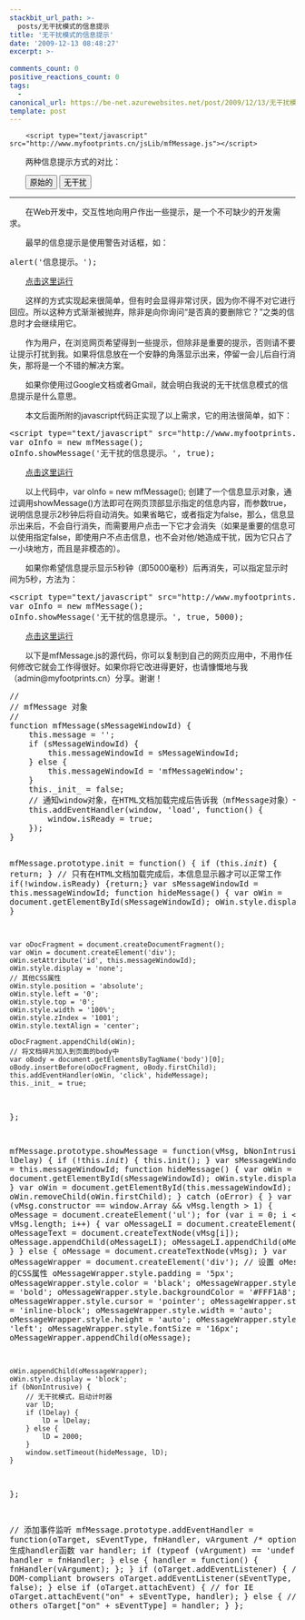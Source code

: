 ```yaml
---
stackbit_url_path: >-
  posts/无干扰模式的信息提示
title: '无干扰模式的信息提示'
date: '2009-12-13 08:48:27'
excerpt: >-
  
comments_count: 0
positive_reactions_count: 0
tags: 
  - 
canonical_url: https://be-net.azurewebsites.net/post/2009/12/13/无干扰模式的信息提示
template: post
---
```


        <script type="text/javascript" src="http://www.myfootprints.cn/jsLib/mfMessage.js"></script>
<script type="text/javascript">
<!--
function showMessage(s) {
var oInfo = new mfMessage();
oInfo.showMessage(s, true);
}
//-->
</script>
<div style="text-indent: 2em;">
<p>两种信息提示方式的对比：</p>
<p><input type="button" value="原始的" onclick="alert('原始的信息提示。');"> <input type="button" value="无干扰" onclick="showMessage('无干扰的信息提示。')"></p>
<hr>
<p>在Web开发中，交互性地向用户作出一些提示，是一个不可缺少的开发需求。</p>
<p>最早的信息提示是使用警告对话框，如：</p>
<pre style="text-indent: 0;" class="brush: javascript">alert('信息提示。');
</pre>
<p><a href="http://www.myfootprints.cn/javascript/default.asp?s=alert('%E4%BF%A1%E6%81%AF%E6%8F%90%E7%A4%BA%E3%80%82')%3B%0A" target="_blank" title="点击这里运行">点击这里运行</a></p>
<p>这样的方式实现起来很简单，但有时会显得非常讨厌，因为你不得不对它进行回应。所以这种方式渐渐被抛弃，除非是向你询问“是否真的要删除它？”之类的信息时才会继续用它。</p>
<p>作为用户，在浏览网页希望得到一些提示，但除非是重要的提示，否则请不要让提示打扰到我。如果将信息放在一个安静的角落显示出来，停留一会儿后自行消失，那将是一个不错的解决方案。</p>
<p>如果你使用过Google文档或者Gmail，就会明白我说的无干扰信息模式的信息提示是什么意思。</p>
<p>本文后面所附的javascript代码正实现了以上需求，它的用法很简单，如下：</p>
<pre class="brush: javascript" style="text-indent: 0">&lt;script type="text/javascript" src="http://www.myfootprints.cn/jsLib/mfMessage.js"&gt;&lt;/script&gt;
var oInfo = new mfMessage();
oInfo.showMessage('无干扰的信息提示。', true);
</pre>
<p><a href="http://www.myfootprints.cn/javascript/default.asp?s=%2F%2F%0A%2F%2F%20mfMessage%20%E5%AF%B9%E8%B1%A1%0A%2F%2F%0Afunction%20mfMessage(sMessageWindowId)%20%7B%0A%20%20%20%20this.message%20%3D%20''%3B%0A%20%20%20%20if%20(sMessageWindowId)%20%7B%0A%20%20%20%20%20%20%20%20this.messageWindowId%20%3D%20sMessageWindowId%3B%0A%20%20%20%20%7D%20else%20%7B%0A%20%20%20%20%20%20%20%20this.messageWindowId%20%3D%20'mfMessageWindow'%3B%0A%20%20%20%20%7D%0A%20%20%20%20this._init_%20%3D%20false%3B%0A%7D%0A%0AmfMessage.prototype.init%20%3D%20function()%20%7B%0A%20%20%20%20if%20(this._init_)%20%7B%20return%3B%20%7D%0A%20%20%20%20var%20sMessageWindowId%20%3D%20this.messageWindowId%3B%0A%20%20%20%20function%20hideMessage()%20%7B%0A%20%20%20%20%20%20%20%20var%20oWin%20%3D%20document.getElementById(sMessageWindowId)%3B%0A%20%20%20%20%20%20%20%20oWin.style.display%20%3D%20'none'%3B%0A%20%20%20%20%7D%0A%0A%20%20%20%20var%20oDocFragment%20%3D%20document.createDocumentFragment()%3B%0A%20%20%20%20var%20oWin%20%3D%20document.createElement('div')%3B%0A%20%20%20%20oWin.setAttribute('id'%2C%20this.messageWindowId)%3B%0A%20%20%20%20oWin.style.display%20%3D%20'none'%3B%0A%20%20%20%20%2F%2F%20%E5%85%B6%E4%BB%96CSS%E5%B1%9E%E6%80%A7%0A%20%20%20%20oWin.style.position%20%3D%20'absolute'%3B%0A%20%20%20%20oWin.style.left%20%3D%20'0'%3B%0A%20%20%20%20oWin.style.top%20%3D%20'0'%3B%0A%20%20%20%20oWin.style.width%20%3D%20'100%25'%3B%0A%20%20%20%20oWin.style.zIndex%20%3D%20'1001'%3B%0A%20%20%20%20oWin.style.textAlign%20%3D%20'center'%3B%0A%20%20%20%20%0A%20%20%20%20oDocFragment.appendChild(oWin)%3B%0A%20%20%20%20%2F%2F%20%E5%B0%86%E6%96%87%E6%A1%A3%E7%A2%8E%E7%89%87%E5%8A%A0%E5%85%A5%E5%88%B0%E9%A1%B5%E9%9D%A2%E7%9A%84body%E4%B8%AD%0A%20%20%20%20var%20oBody%20%3D%20document.getElementsByTagName('body')%5B0%5D%3B%0A%20%20%20%20oBody.insertBefore(oDocFragment%2C%20oBody.firstChild)%3B%0A%20%20%20%20this.addEventHandler(oWin%2C%20'click'%2C%20hideMessage)%3B%0A%20%20%20%20this._init_%20%3D%20true%3B%0A%7D%3B%0A%0AmfMessage.prototype.showMessage%20%3D%20function(vMsg%2C%20bNonIntrusive%2C%20lDelay)%20%7B%0A%20%20%20%20if%20(!this._init_)%20%7B%0A%20%20%20%20%20%20%20%20this.init()%3B%0A%20%20%20%20%7D%0A%20%20%20%20var%20sMessageWindowId%20%3D%20this.messageWindowId%3B%0A%20%20%20%20function%20hideMessage()%20%7B%0A%20%20%20%20%20%20%20%20var%20oWin%20%3D%20document.getElementById(sMessageWindowId)%3B%0A%20%20%20%20%20%20%20%20oWin.style.display%20%3D%20'none'%3B%0A%20%20%20%20%7D%0A%20%20%20%20var%20oWin%20%3D%20document.getElementById(this.messageWindowId)%3B%0A%20%20%20%20try%20%7B%0A%20%20%20%20%20%20%20%20oWin.removeChild(oWin.firstChild)%3B%0A%20%20%20%20%7D%20catch%20(oError)%20%7B%0A%20%20%20%20%7D%0A%20%20%20%20var%20oMessage%3B%0A%20%20%20%20if%20(vMsg.constructor%20%3D%3D%20window.Array%20%26%26%20vMsg.length%20%3E%201)%20%7B%0A%20%20%20%20%20%20%20%20oMessage%20%3D%20document.createElement('ul')%3B%0A%20%20%20%20%20%20%20%20for%20(var%20i%20%3D%200%3B%20i%20%3C%20vMsg.length%3B%20i%2B%2B)%20%7B%0A%20%20%20%20%20%20%20%20%20%20%20%20var%20oMessageLI%20%3D%20document.createElement('li')%3B%0A%20%20%20%20%20%20%20%20%20%20%20%20var%20oMessageText%20%3D%20document.createTextNode(vMsg%5Bi%5D)%3B%0A%20%20%20%20%20%20%20%20%20%20%20%20oMessage.appendChild(oMessageLI)%3B%0A%20%20%20%20%20%20%20%20%20%20%20%20oMessageLI.appendChild(oMessageText)%3B%0A%20%20%20%20%20%20%20%20%7D%0A%20%20%20%20%7D%20else%20%7B%0A%20%20%20%20%20%20%20%20oMessage%20%3D%20document.createTextNode(vMsg)%3B%0A%20%20%20%20%7D%0A%20%20%20%20var%20oMessageWrapper%20%3D%20document.createElement('div')%3B%0A%20%20%20%20%2F%2F%20%E8%AE%BE%E7%BD%AE%20oMessageWrapper%20%E7%9A%84CSS%E5%B1%9E%E6%80%A7%0A%20%20%20%20oMessageWrapper.style.padding%20%3D%20'5px'%3B%0A%20%20%20%20oMessageWrapper.style.color%20%3D%20'black'%3B%0A%20%20%20%20oMessageWrapper.style.fontWeight%20%3D%20'bold'%3B%0A%20%20%20%20oMessageWrapper.style.backgroundColor%20%3D%20'%23FFF1A8'%3B%0A%20%20%20%20oMessageWrapper.style.cursor%20%3D%20'pointer'%3B%0A%20%20%20%20oMessageWrapper.style.display%20%3D%20'inline-block'%3B%0A%20%20%20%20oMessageWrapper.style.width%20%3D%20'auto'%3B%0A%20%20%20%20oMessageWrapper.style.height%20%3D%20'auto'%3B%0A%20%20%20%20oMessageWrapper.style.textAlign%20%3D%20'left'%3B%0A%20%20%20%20oMessageWrapper.style.fontSize%20%3D%20'16px'%3B%0A%20%20%20%20oMessageWrapper.appendChild(oMessage)%3B%0A%20%20%20%20%0A%20%20%20%20oWin.appendChild(oMessageWrapper)%3B%0A%20%20%20%20oWin.style.display%20%3D%20'block'%3B%0A%20%20%20%20if%20(bNonIntrusive)%20%7B%0A%20%20%20%20%20%20%20%20%2F%2F%20%E6%97%A0%E5%B9%B2%E6%89%B0%E6%A8%A1%E5%BC%8F%EF%BC%8C%E5%90%AF%E5%8A%A8%E8%AE%A1%E6%97%B6%E5%99%A8%0A%20%20%20%20%20%20%20%20var%20lD%3B%0A%20%20%20%20%20%20%20%20if%20(lDelay)%20%7B%0A%20%20%20%20%20%20%20%20%20%20%20%20lD%20%3D%20lDelay%3B%0A%20%20%20%20%20%20%20%20%7D%20else%20%7B%0A%20%20%20%20%20%20%20%20%20%20%20%20lD%20%3D%202000%3B%0A%20%20%20%20%20%20%20%20%7D%0A%20%20%20%20%20%20%20%20window.setTimeout(hideMessage%2C%20lD)%3B%0A%20%20%20%20%7D%0A%7D%3B%0A%0A%2F%2F%20%E6%B7%BB%E5%8A%A0%E4%BA%8B%E4%BB%B6%E7%9B%91%E5%90%AC%0AmfMessage.prototype.addEventHandler%20%3D%20function(oTarget%2C%20sEventType%2C%20fnHandler%2C%20vArgument%20%2F*%20optional%20*%2F)%20%7B%0A%20%20%20%20%2F%2F%23%20%E7%94%9F%E6%88%90handler%E5%87%BD%E6%95%B0%0A%20%20%20%20var%20handler%3B%0A%20%20%20%20if%20(typeof%20(vArgument)%20%3D%3D%20'undefined')%20%7B%0A%20%20%20%20%20%20%20%20handler%20%3D%20fnHandler%3B%0A%20%20%20%20%7D%20else%20%7B%0A%20%20%20%20%20%20%20%20handler%20%3D%20function()%20%7B%0A%20%20%20%20%20%20%20%20%20%20%20%20fnHandler(vArgument)%3B%0A%20%20%20%20%20%20%20%20%7D%3B%0A%20%20%20%20%7D%0A%20%20%20%20if%20(oTarget.addEventListener)%20%7B%20%20%20%20%20%20%20%20%20%2F%2F%20for%20DOM-compliant%20browsers%0A%20%20%20%20%20%20%20%20oTarget.addEventListener(sEventType%2C%20handler%2C%20false)%3B%0A%20%20%20%20%7D%20else%20if%20(oTarget.attachEvent)%20%7B%20%20%20%20%20%20%20%2F%2F%20for%20IE%0A%20%20%20%20%20%20%20%20oTarget.attachEvent(%22on%22%20%2B%20sEventType%2C%20handler)%3B%0A%20%20%20%20%7D%20else%20%7B%20%20%20%20%20%20%20%20%20%20%20%20%20%20%20%20%20%20%20%20%20%20%20%20%20%20%20%20%20%20%20%20%2F%2F%20for%20all%20others%0A%20%20%20%20%20%20%20%20oTarget%5B%22on%22%20%2B%20sEventType%5D%20%3D%20handler%3B%0A%20%20%20%20%7D%0A%7D%3B%0A%0Avar%20oInfo%20%3D%20new%20mfMessage()%3B%0AoInfo.showMessage('%E6%97%A0%E5%B9%B2%E6%89%B0%E7%9A%84%E4%BF%A1%E6%81%AF%E6%8F%90%E7%A4%BA%E3%80%82'%2C%20true)%3B" title="点击这里运行" target="_blank">点击这里运行</a></p>
<p>以上代码中，var oInfo = new mfMessage(); 创建了一个信息显示对象，通过调用showMessage()方法即可在网页顶部显示指定的信息内容，而参数true，说明信息提示2秒钟后将自动消失。如果省略它，或者指定为false，那么，信息显示出来后，不会自行消失，而需要用户点击一下它才会消失（如果是重要的信息可以使用指定false，即使用户不点击信息，也不会对他/她造成干扰，因为它只占了一小块地方，而且是非模态的）。</p>
<p>如果你希望信息提示显示5秒钟（即5000毫秒）后再消失，可以指定显示时间为5秒，方法为：</p>
<pre class="brush: javascript" style="text-indent: 0">&lt;script type="text/javascript" src="http://www.myfootprints.cn/jsLib/mfMessage.js"&gt;&lt;/script&gt;
var oInfo = new mfMessage();
oInfo.showMessage('无干扰的信息提示。', true, 5000);
</pre>
<p><a href="http://www.myfootprints.cn/javascript/default.asp?s=%2F%2F%0A%2F%2F%20mfMessage%20%E5%AF%B9%E8%B1%A1%0A%2F%2F%0Afunction%20mfMessage(sMessageWindowId)%20%7B%0A%20%20%20%20this.message%20%3D%20''%3B%0A%20%20%20%20if%20(sMessageWindowId)%20%7B%0A%20%20%20%20%20%20%20%20this.messageWindowId%20%3D%20sMessageWindowId%3B%0A%20%20%20%20%7D%20else%20%7B%0A%20%20%20%20%20%20%20%20this.messageWindowId%20%3D%20'mfMessageWindow'%3B%0A%20%20%20%20%7D%0A%20%20%20%20this._init_%20%3D%20false%3B%0A%7D%0A%0AmfMessage.prototype.init%20%3D%20function()%20%7B%0A%20%20%20%20if%20(this._init_)%20%7B%20return%3B%20%7D%0A%20%20%20%20var%20sMessageWindowId%20%3D%20this.messageWindowId%3B%0A%20%20%20%20function%20hideMessage()%20%7B%0A%20%20%20%20%20%20%20%20var%20oWin%20%3D%20document.getElementById(sMessageWindowId)%3B%0A%20%20%20%20%20%20%20%20oWin.style.display%20%3D%20'none'%3B%0A%20%20%20%20%7D%0A%0A%20%20%20%20var%20oDocFragment%20%3D%20document.createDocumentFragment()%3B%0A%20%20%20%20var%20oWin%20%3D%20document.createElement('div')%3B%0A%20%20%20%20oWin.setAttribute('id'%2C%20this.messageWindowId)%3B%0A%20%20%20%20oWin.style.display%20%3D%20'none'%3B%0A%20%20%20%20%2F%2F%20%E5%85%B6%E4%BB%96CSS%E5%B1%9E%E6%80%A7%0A%20%20%20%20oWin.style.position%20%3D%20'absolute'%3B%0A%20%20%20%20oWin.style.left%20%3D%20'0'%3B%0A%20%20%20%20oWin.style.top%20%3D%20'0'%3B%0A%20%20%20%20oWin.style.width%20%3D%20'100%25'%3B%0A%20%20%20%20oWin.style.zIndex%20%3D%20'1001'%3B%0A%20%20%20%20oWin.style.textAlign%20%3D%20'center'%3B%0A%20%20%20%20%0A%20%20%20%20oDocFragment.appendChild(oWin)%3B%0A%20%20%20%20%2F%2F%20%E5%B0%86%E6%96%87%E6%A1%A3%E7%A2%8E%E7%89%87%E5%8A%A0%E5%85%A5%E5%88%B0%E9%A1%B5%E9%9D%A2%E7%9A%84body%E4%B8%AD%0A%20%20%20%20var%20oBody%20%3D%20document.getElementsByTagName('body')%5B0%5D%3B%0A%20%20%20%20oBody.insertBefore(oDocFragment%2C%20oBody.firstChild)%3B%0A%20%20%20%20this.addEventHandler(oWin%2C%20'click'%2C%20hideMessage)%3B%0A%20%20%20%20this._init_%20%3D%20true%3B%0A%7D%3B%0A%0AmfMessage.prototype.showMessage%20%3D%20function(vMsg%2C%20bNonIntrusive%2C%20lDelay)%20%7B%0A%20%20%20%20if%20(!this._init_)%20%7B%0A%20%20%20%20%20%20%20%20this.init()%3B%0A%20%20%20%20%7D%0A%20%20%20%20var%20sMessageWindowId%20%3D%20this.messageWindowId%3B%0A%20%20%20%20function%20hideMessage()%20%7B%0A%20%20%20%20%20%20%20%20var%20oWin%20%3D%20document.getElementById(sMessageWindowId)%3B%0A%20%20%20%20%20%20%20%20oWin.style.display%20%3D%20'none'%3B%0A%20%20%20%20%7D%0A%20%20%20%20var%20oWin%20%3D%20document.getElementById(this.messageWindowId)%3B%0A%20%20%20%20try%20%7B%0A%20%20%20%20%20%20%20%20oWin.removeChild(oWin.firstChild)%3B%0A%20%20%20%20%7D%20catch%20(oError)%20%7B%0A%20%20%20%20%7D%0A%20%20%20%20var%20oMessage%3B%0A%20%20%20%20if%20(vMsg.constructor%20%3D%3D%20window.Array%20%26%26%20vMsg.length%20%3E%201)%20%7B%0A%20%20%20%20%20%20%20%20oMessage%20%3D%20document.createElement('ul')%3B%0A%20%20%20%20%20%20%20%20for%20(var%20i%20%3D%200%3B%20i%20%3C%20vMsg.length%3B%20i%2B%2B)%20%7B%0A%20%20%20%20%20%20%20%20%20%20%20%20var%20oMessageLI%20%3D%20document.createElement('li')%3B%0A%20%20%20%20%20%20%20%20%20%20%20%20var%20oMessageText%20%3D%20document.createTextNode(vMsg%5Bi%5D)%3B%0A%20%20%20%20%20%20%20%20%20%20%20%20oMessage.appendChild(oMessageLI)%3B%0A%20%20%20%20%20%20%20%20%20%20%20%20oMessageLI.appendChild(oMessageText)%3B%0A%20%20%20%20%20%20%20%20%7D%0A%20%20%20%20%7D%20else%20%7B%0A%20%20%20%20%20%20%20%20oMessage%20%3D%20document.createTextNode(vMsg)%3B%0A%20%20%20%20%7D%0A%20%20%20%20var%20oMessageWrapper%20%3D%20document.createElement('div')%3B%0A%20%20%20%20%2F%2F%20%E8%AE%BE%E7%BD%AE%20oMessageWrapper%20%E7%9A%84CSS%E5%B1%9E%E6%80%A7%0A%20%20%20%20oMessageWrapper.style.padding%20%3D%20'5px'%3B%0A%20%20%20%20oMessageWrapper.style.color%20%3D%20'black'%3B%0A%20%20%20%20oMessageWrapper.style.fontWeight%20%3D%20'bold'%3B%0A%20%20%20%20oMessageWrapper.style.backgroundColor%20%3D%20'%23FFF1A8'%3B%0A%20%20%20%20oMessageWrapper.style.cursor%20%3D%20'pointer'%3B%0A%20%20%20%20oMessageWrapper.style.display%20%3D%20'inline-block'%3B%0A%20%20%20%20oMessageWrapper.style.width%20%3D%20'auto'%3B%0A%20%20%20%20oMessageWrapper.style.height%20%3D%20'auto'%3B%0A%20%20%20%20oMessageWrapper.style.textAlign%20%3D%20'left'%3B%0A%20%20%20%20oMessageWrapper.style.fontSize%20%3D%20'16px'%3B%0A%20%20%20%20oMessageWrapper.appendChild(oMessage)%3B%0A%20%20%20%20%0A%20%20%20%20oWin.appendChild(oMessageWrapper)%3B%0A%20%20%20%20oWin.style.display%20%3D%20'block'%3B%0A%20%20%20%20if%20(bNonIntrusive)%20%7B%0A%20%20%20%20%20%20%20%20%2F%2F%20%E6%97%A0%E5%B9%B2%E6%89%B0%E6%A8%A1%E5%BC%8F%EF%BC%8C%E5%90%AF%E5%8A%A8%E8%AE%A1%E6%97%B6%E5%99%A8%0A%20%20%20%20%20%20%20%20var%20lD%3B%0A%20%20%20%20%20%20%20%20if%20(lDelay)%20%7B%0A%20%20%20%20%20%20%20%20%20%20%20%20lD%20%3D%20lDelay%3B%0A%20%20%20%20%20%20%20%20%7D%20else%20%7B%0A%20%20%20%20%20%20%20%20%20%20%20%20lD%20%3D%202000%3B%0A%20%20%20%20%20%20%20%20%7D%0A%20%20%20%20%20%20%20%20window.setTimeout(hideMessage%2C%20lD)%3B%0A%20%20%20%20%7D%0A%7D%3B%0A%0A%2F%2F%20%E6%B7%BB%E5%8A%A0%E4%BA%8B%E4%BB%B6%E7%9B%91%E5%90%AC%0AmfMessage.prototype.addEventHandler%20%3D%20function(oTarget%2C%20sEventType%2C%20fnHandler%2C%20vArgument%20%2F*%20optional%20*%2F)%20%7B%0A%20%20%20%20%2F%2F%23%20%E7%94%9F%E6%88%90handler%E5%87%BD%E6%95%B0%0A%20%20%20%20var%20handler%3B%0A%20%20%20%20if%20(typeof%20(vArgument)%20%3D%3D%20'undefined')%20%7B%0A%20%20%20%20%20%20%20%20handler%20%3D%20fnHandler%3B%0A%20%20%20%20%7D%20else%20%7B%0A%20%20%20%20%20%20%20%20handler%20%3D%20function()%20%7B%0A%20%20%20%20%20%20%20%20%20%20%20%20fnHandler(vArgument)%3B%0A%20%20%20%20%20%20%20%20%7D%3B%0A%20%20%20%20%7D%0A%20%20%20%20if%20(oTarget.addEventListener)%20%7B%20%20%20%20%20%20%20%20%20%2F%2F%20for%20DOM-compliant%20browsers%0A%20%20%20%20%20%20%20%20oTarget.addEventListener(sEventType%2C%20handler%2C%20false)%3B%0A%20%20%20%20%7D%20else%20if%20(oTarget.attachEvent)%20%7B%20%20%20%20%20%20%20%2F%2F%20for%20IE%0A%20%20%20%20%20%20%20%20oTarget.attachEvent(%22on%22%20%2B%20sEventType%2C%20handler)%3B%0A%20%20%20%20%7D%20else%20%7B%20%20%20%20%20%20%20%20%20%20%20%20%20%20%20%20%20%20%20%20%20%20%20%20%20%20%20%20%20%20%20%20%2F%2F%20for%20all%20others%0A%20%20%20%20%20%20%20%20oTarget%5B%22on%22%20%2B%20sEventType%5D%20%3D%20handler%3B%0A%20%20%20%20%7D%0A%7D%3B%0A%0Avar%20oInfo%20%3D%20new%20mfMessage()%3B%0AoInfo.showMessage('%E6%97%A0%E5%B9%B2%E6%89%B0%E7%9A%84%E4%BF%A1%E6%81%AF%E6%8F%90%E7%A4%BA%E3%80%82'%2C%20true%2C%205000)%3B" title="点击这里运行" target="_blank">点击这里运行</a></p>
<p>以下是mfMessage.js的源代码，你可以复制到自己的网页应用中，不用作任何修改它就会工作得很好。如果你将它改进得更好，也请慷慨地与我（admin@myfootprints.cn）分享。谢谢！</p>
<pre class="brush: javascript" style="text-indent: 0;">//
// mfMessage 对象
//
function mfMessage(sMessageWindowId) {
    this.message = '';
    if (sMessageWindowId) {
        this.messageWindowId = sMessageWindowId;
    } else {
        this.messageWindowId = 'mfMessageWindow';
    }
    this._init_ = false;
    // 通知window对象，在HTML文档加载完成后告诉我（mfMessage对象）一声
    this.addEventHandler(window, 'load', function() {
        window.isReady = true;
    });
}

mfMessage.prototype.init = function() {
    if (this._init_) { return; }
    // 只有在HTML文档加载完成后，本信息显示器才可以正常工作
    if(!window.isReady) {return;}
    var sMessageWindowId = this.messageWindowId;
    function hideMessage() {
        var oWin = document.getElementById(sMessageWindowId);
        oWin.style.display = 'none';
    }

    var oDocFragment = document.createDocumentFragment();
    var oWin = document.createElement('div');
    oWin.setAttribute('id', this.messageWindowId);
    oWin.style.display = 'none';
    // 其他CSS属性
    oWin.style.position = 'absolute';
    oWin.style.left = '0';
    oWin.style.top = '0';
    oWin.style.width = '100%';
    oWin.style.zIndex = '1001';
    oWin.style.textAlign = 'center';
    
    oDocFragment.appendChild(oWin);
    // 将文档碎片加入到页面的body中
    var oBody = document.getElementsByTagName('body')[0];
    oBody.insertBefore(oDocFragment, oBody.firstChild);
    this.addEventHandler(oWin, 'click', hideMessage);
    this._init_ = true;
};

mfMessage.prototype.showMessage = function(vMsg, bNonIntrusive, lDelay) {
    if (!this._init_) {
        this.init();
    }
    var sMessageWindowId = this.messageWindowId;
    function hideMessage() {
        var oWin = document.getElementById(sMessageWindowId);
        oWin.style.display = 'none';
    }
    var oWin = document.getElementById(this.messageWindowId);
    try {
        oWin.removeChild(oWin.firstChild);
    } catch (oError) {
    }
    var oMessage;
    if (vMsg.constructor == window.Array &amp;&amp; vMsg.length &gt; 1) {
        oMessage = document.createElement('ul');
        for (var i = 0; i &lt; vMsg.length; i++) {
            var oMessageLI = document.createElement('li');
            var oMessageText = document.createTextNode(vMsg[i]);
            oMessage.appendChild(oMessageLI);
            oMessageLI.appendChild(oMessageText);
        }
    } else {
        oMessage = document.createTextNode(vMsg);
    }
    var oMessageWrapper = document.createElement('div');
    // 设置 oMessageWrapper 的CSS属性
    oMessageWrapper.style.padding = '5px';
    oMessageWrapper.style.color = 'black';
    oMessageWrapper.style.fontWeight = 'bold';
    oMessageWrapper.style.backgroundColor = '#FFF1A8';
    oMessageWrapper.style.cursor = 'pointer';
    oMessageWrapper.style.display = 'inline-block';
    oMessageWrapper.style.width = 'auto';
    oMessageWrapper.style.height = 'auto';
    oMessageWrapper.style.textAlign = 'left';
    oMessageWrapper.style.fontSize = '16px';
    oMessageWrapper.appendChild(oMessage);
    
    oWin.appendChild(oMessageWrapper);
    oWin.style.display = 'block';
    if (bNonIntrusive) {
        // 无干扰模式，启动计时器
        var lD;
        if (lDelay) {
            lD = lDelay;
        } else {
            lD = 2000;
        }
        window.setTimeout(hideMessage, lD);
    }
};

// 添加事件监听
mfMessage.prototype.addEventHandler = function(oTarget, sEventType, fnHandler, vArgument /* optional */) {
    //# 生成handler函数
    var handler;
    if (typeof (vArgument) == 'undefined') {
        handler = fnHandler;
    } else {
        handler = function() {
            fnHandler(vArgument);
        };
    }
    if (oTarget.addEventListener) {         // for DOM-compliant browsers
        oTarget.addEventListener(sEventType, handler, false);
    } else if (oTarget.attachEvent) {       // for IE
        oTarget.attachEvent("on" + sEventType, handler);
    } else {                                // for all others
        oTarget["on" + sEventType] = handler;
    }
};
</pre>
</div>
      